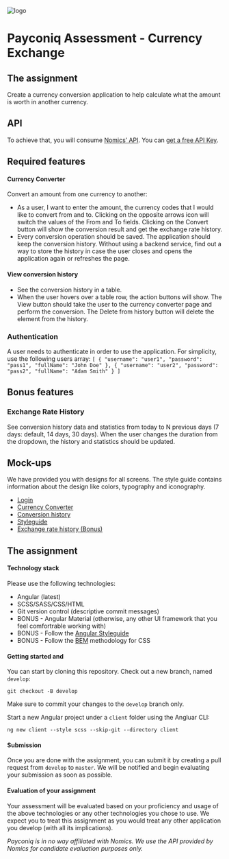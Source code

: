![logo](https://s3-eu-central-1.amazonaws.com/payconig-prod-website/wp-content/uploads/sites/5/2017/11/27203505/payconiq_logo.png)
# Payconiq Assessment - Currency Exchange

## The assignment
Create a currency conversion application to help calculate what the amount is worth in another currency.

## API
To achieve that, you will consume [Nomics’ API](http://docs.nomics.com). You can [get a free API Key](https://p.nomics.com/cryptocurrency-bitcoin-api/).

## Required features

#### Currency Converter
Convert an amount from one currency to another:
* As a user, I want to enter the amount, the currency codes that I would like to convert from and to. Clicking on the opposite arrows icon will switch the values of the From and To fields. Clicking on the Convert button will show the conversion result and get the exchange rate history.
* Every conversion operation should be saved. The application should keep the conversion history. Without using a backend service, find out a way to store the history in case the user closes and opens the application again or refreshes the page.

#### View conversion history
* See the conversion history in a table.
* When the user hovers over a table row, the action buttons will show. The View button should take the user to the currency converter page and perform the conversion. The Delete from history button will delete the element from the history.

### Authentication
A user needs to authenticate in order to use the application. For simplicity, use the following users array:
`
[
  {
    "username": "user1",
    "password": "pass1",
    "fullName": "John Doe"
  },
  {
    "username": "user2",
    "password": "pass2",
    "fullName": "Adam Smith"
  }
]
`

## Bonus features
### Exchange Rate History
See conversion history data and statistics from today to N previous days (7 days: default, 14 days, 30 days). When the user changes the duration from the dropdown, the history and statistics should be updated.

## Mock-ups
We have provided you with designs for all screens. The style guide contains information about the design like colors, typography and iconography.

* [Login](designs/login.png)
* [Currency Converter](designs/convert.png)
* [Conversion history](designs/conversion-history.png)
* [Styleguide](designs/styleguide.png)
* [Exchange rate history (Bonus)](designs/exchange-history-(BONUS).png)


## The assignment
#### Technology stack
Please use the following technologies:

* Angular (latest)
* SCSS/SASS/CSS/HTML
* Git version control (descriptive commit messages)
* BONUS - Angular Material (otherwise, any other UI framework that you feel comfortrable working with)
* BONUS - Follow the [Angular Styleguide](https://angular.io/guide/styleguide)
* BONUS - Follow the [BEM](http://getbem.com/) methodology for CSS

#### Getting started and 
You can start by cloning this repository. Check out a new branch, named `develop`:

```
git checkout -B develop
```

Make sure to commit your changes to the `develop` branch only.


Start a new Angular project under a `client` folder using the Angluar CLI:

```
ng new client --style scss --skip-git --directory client
```


#### Submission
Once you are done with the assignment, you can submit it by creating a pull request from `develop` to `master`.
We will be notified and begin evaluating your submission as soon as possible.

#### Evaluation of your assignment
Your assessment will be evaluated based on your proficiency and usage of the above technologies or any other technologies you chose to use. We expect you to treat this assignment as you would treat any other application you develop (with all its implications).

*Payconiq is in no way affiliated with Nomics. We use the API provided by Nomics for candidate evaluation purposes only.*
